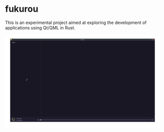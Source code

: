 # fukurou

This is an experimental project aimed at exploring the development of applications using Qt/QML in Rust.

![Screenshot](./docs/screenshot.png)
